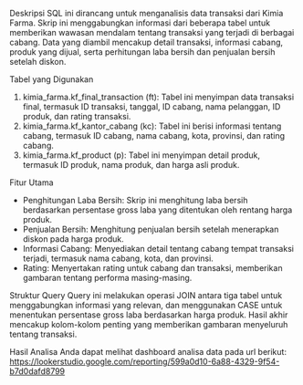 Deskripsi
SQL ini dirancang untuk menganalisis data transaksi dari Kimia Farma. Skrip ini menggabungkan informasi dari beberapa tabel untuk memberikan wawasan mendalam tentang transaksi yang terjadi di berbagai cabang. Data yang diambil mencakup detail transaksi, informasi cabang, produk yang dijual, serta perhitungan laba bersih dan penjualan bersih setelah diskon.

Tabel yang Digunakan
1. kimia_farma.kf_final_transaction (ft): Tabel ini menyimpan data transaksi final, termasuk ID transaksi, tanggal, ID cabang, nama pelanggan, ID produk, dan rating transaksi.
2. kimia_farma.kf_kantor_cabang (kc): Tabel ini berisi informasi tentang cabang, termasuk ID cabang, nama cabang, kota, provinsi, dan rating cabang.
3. kimia_farma.kf_product (p): Tabel ini menyimpan detail produk, termasuk ID produk, nama produk, dan harga asli produk.

Fitur Utama
- Penghitungan Laba Bersih: Skrip ini menghitung laba bersih berdasarkan persentase gross laba yang ditentukan oleh rentang harga produk.
- Penjualan Bersih: Menghitung penjualan bersih setelah menerapkan diskon pada harga produk.
- Informasi Cabang: Menyediakan detail tentang cabang tempat transaksi terjadi, termasuk nama cabang, kota, dan provinsi.
- Rating: Menyertakan rating untuk cabang dan transaksi, memberikan gambaran tentang performa masing-masing.

Struktur Query
Query ini melakukan operasi JOIN antara tiga tabel untuk menggabungkan informasi yang relevan, dan menggunakan CASE untuk menentukan persentase gross laba berdasarkan harga produk. Hasil akhir mencakup kolom-kolom penting yang memberikan gambaran menyeluruh tentang transaksi.

Hasil Analisa
Anda dapat melihat dashboard analisa data pada url berikut:
https://lookerstudio.google.com/reporting/599a0d10-6a88-4329-9f54-b7d0dafd8799

